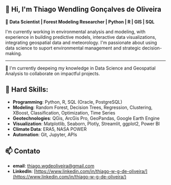 ## 👋 Hi, I'm Thiago Wendling Gonçalves de Oliveira

🎯 **Data Scientist | Forest Modeling Researcher | Python | R | GIS | SQL**

I'm currently working in environmental analysis and modeling, with experience in building predictive models, interactive data visualizations, integrating geospatial data and meteorology. 
I'm passionate about using data science to suport environmental management and strategic decision-making.

---

🌱 I'm currently deepeing my knowledge in Data Science and Geospatial Analysis to collaborate on impactful projects. 

## 🚀 Hard Skills:
- **Programming**: Python, R, SQL (Oracle, PostgreSQL)
- **Modeling**: Random Forest, Decision Trees, Regression, Clustering, XBoost, Classification, Optimization, Time Series
- **Geotechnologies**: QGis, ArcGis Pro, GeoPandas, Google Earth Engine
- **Visualization**: Matplotlib, Seaborn, Plotly, Streamlit, ggplot2, Power BI
- **Climate Data**: ERA5, NASA POWER
- **Automation**: Git, Jupyter, APIs

## 📫 Contato
- **email**: thiago.wgdeoliveira@gmail.com
- **LinkedIn**: [https://www.linkedin.com/in/thiago-w-g-de-oliveira/](https://www.linkedin.com/in/thiago-w-g-de-oliveira/)

